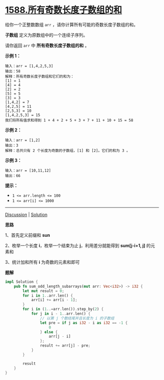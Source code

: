 # [1588.所有奇数长度子数组的和](https://leetcode-cn.com/problems/sum-of-all-odd-length-subarrays/description/)

给你一个正整数数组 `arr` ，请你计算所有可能的奇数长度子数组的和。

**子数组** 定义为原数组中的一个连续子序列。

请你返回 `arr` 中 **所有奇数长度子数组的和** 。

 

**示例 1：**

```
输入：arr = [1,4,2,5,3]
输出：58
解释：所有奇数长度子数组和它们的和为：
[1] = 1
[4] = 4
[2] = 2
[5] = 5
[3] = 3
[1,4,2] = 7
[4,2,5] = 11
[2,5,3] = 10
[1,4,2,5,3] = 15
我们将所有值求和得到 1 + 4 + 2 + 5 + 3 + 7 + 11 + 10 + 15 = 58
```

**示例 2：**

```
输入：arr = [1,2]
输出：3
解释：总共只有 2 个长度为奇数的子数组，[1] 和 [2]。它们的和为 3 。
```

**示例 3：**

```
输入：arr = [10,11,12]
输出：66
```

 

**提示：**

- `1 <= arr.length <= 100`
- `1 <= arr[i] <= 1000`

------

[Discussion](https://leetcode-cn.com/problems/sum-of-all-odd-length-subarrays/comments/) | [Solution](https://leetcode-cn.com/problems/sum-of-all-odd-length-subarrays/solution/)

**思路**

1、首先定义前缀和 **sun**

2、枚举一个长度 **i**，枚举一个结束为止 **j**，利用差分就能得到 **sum[j-i+1, j]** 的元素和

3、统计加和所有 **i** 为奇数的元素和即可

**题解**

```rust
impl Solution {
    pub fn sum_odd_length_subarrays(mut arr: Vec<i32>) -> i32 {
        let mut result = 0;
        for i in 1..arr.len() {
            arr[i] += arr[i - 1];
        }
        for i in (1..=arr.len()).step_by(2) {
            for j in i - 1..arr.len() {
                // 以第 j 个数结尾并且长度为 i 的子数组
                let pre = if j as i32 - i as i32 == -1 {
                    0
                } else {
                    arr[j - i]
                };
                result += arr[j] - pre;
            }
        }

        result
    }
}
```

